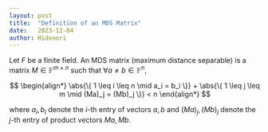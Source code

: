 ```yaml
---
layout: post
title:  "Definition of an MDS Matrix"
date:   2023-12-04
author: Hidenori
---
```


Let $F$ be a finite field.
An MDS matrix (maximum distance separable) is a matrix $M \in \mathbb{F}^{m \times n}$ such that $\forall a \ne b \in \mathbb{F}^n$,

$$
\begin{align*}
\abs{\{ 1 \leq i \leq n \mid a_i = b_i \}} + \abs{\{ 1 \leq j \leq m \mid (Ma)_j = (Mb)_j \}} < n
\end{align*}
$$

where $a_i, b_i$ denote the $i$-th entry of vectors $a, b$ and $(Ma)_j, (Mb)_j$ denote the $j$-th entry of product vectors $Ma, Mb$.
